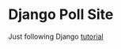 # Django Poll Site

Just following Django [tutorial](https://docs.djangoproject.com/en/1.9/intro/tutorial01/)
